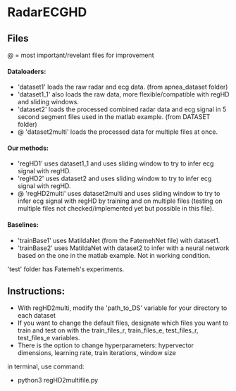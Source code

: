 # RadarECGHD

## Files
\@ = most important/revelant files for improvement

#### Dataloaders:
- 'dataset1' loads the raw radar and ecg data. (from apnea_dataset folder)
- 'dataset1_1' also loads the raw data, more flexible/compatible with regHD and sliding windows.
- 'dataset2' loads the processed combined radar data and ecg signal in 5 second segment files used in the matlab example. (from DATASET folder)
- \@ 'dataset2multi' loads the processed data for multiple files at once.

#### Our methods:
- 'regHD1' uses dataset1_1 and uses sliding window to try to infer ecg signal with regHD.
- 'regHD2' uses dataset2 and uses sliding window to try to infer ecg signal with regHD.
- \@ 'regHD2multi' uses dataset2multi and uses sliding window to try to infer ecg signal with regHD by training and on multiple files (testing on multiple files not checked/implemented yet but possible in this file).

#### Baselines:
- 'trainBase1' uses MatildaNet (from the FatemehNet file) with dataset1.
- 'trainBase2' uses MatildaNet with dataset2 to infer with a neural network based on the one in the matlab example. Not in working condition.

'test' folder has Fatemeh's experiments.

## Instructions:
- With regHD2multi, modify the 'path_to_DS' variable for your directory to each dataset
- If you want to change the default files, designate which files you want to train and test on with the train_files_r, train_files_e, test_files_r, test_files_e variables.
- There is the option to change hyperparameters: hypervector dimensions, learning rate, train iterations, window size

in terminal, use command:
- python3 regHD2multifile.py
